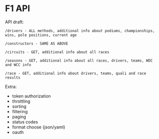 # F1 API

API draft:

```
/drivers - ALL methods, additional info about podiums, championships, wins, pole positions, current age

/constructors - SAME AS ABOVE

/circuits - GET, additional info about all races

/seasons - GET, additional info about all races, drivers, teams, WDC and WCC info

/race - GET, additional info about drivers, teams, quali and race results

```

Extra:
* token authorization
* throttling
* sorting
* filtering
* paging
* status codes
* format choose (json/yaml)
* oauth